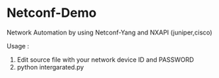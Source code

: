 # Netconf-Demo
Network Automation by using Netconf-Yang and NXAPI (juniper,cisco)


Usage : 

1) Edit source file with your network device ID and PASSWORD 
2) python intergarated.py
